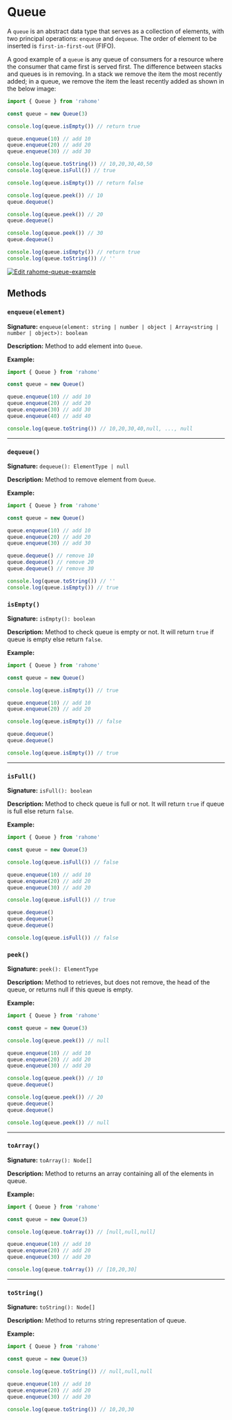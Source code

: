 # Queue

A `queue` is an abstract data type that serves as a collection of elements, with two principal operations: `enqueue` and `dequeue`. The order of element to be inserted is `first-in-first-out` (FIFO).

A good example of a `queue` is any queue of consumers for a resource where the consumer that came first is served first. The difference between stacks and queues is in removing. In a stack we remove the item the most recently added; in a queue, we remove the item the least recently added as shown in the below image:

```js
import { Queue } from 'rahome'

const queue = new Queue(3)

console.log(queue.isEmpty()) // return true

queue.enqueue(10) // add 10
queue.enqueue(20) // add 20
queue.enqueue(30) // add 30

console.log(queue.toString()) // 10,20,30,40,50
console.log(queue.isFull()) // true

console.log(queue.isEmpty()) // return false

console.log(queue.peek()) // 10
queue.dequeue()

console.log(queue.peek()) // 20
queue.dequeue()

console.log(queue.peek()) // 30
queue.dequeue()

console.log(queue.isEmpty()) // return true
console.log(queue.toString()) // ''
```

[![Edit rahome-queue-example](https://codesandbox.io/static/img/play-codesandbox.svg)](https://codesandbox.io/s/rahome-queue-example-5kndn?fontsize=14&hidenavigation=1&theme=dark)

## Methods

### `enqueue(element)`

**Signature:** `enqueue(element: string | number | object | Array<string | number | object>): boolean`

**Description:** Method to add element into `Queue`.

**Example:**

```js
import { Queue } from 'rahome'

const queue = new Queue()

queue.enqueue(10) // add 10
queue.enqueue(20) // add 20
queue.enqueue(30) // add 30
queue.enqueue(40) // add 40

console.log(queue.toString()) // 10,20,30,40,null, ..., null
```

---

### `dequeue()`

**Signature:** `dequeue(): ElementType | null`

**Description:** Method to remove element from `Queue`.

**Example:**

```js
import { Queue } from 'rahome'

const queue = new Queue()

queue.enqueue(10) // add 10
queue.enqueue(20) // add 20
queue.enqueue(30) // add 30

queue.dequeue() // remove 10
queue.dequeue() // remove 20
queue.dequeue() // remove 30

console.log(queue.toString()) // ''
console.log(queue.isEmpty()) // true
```

### `isEmpty()`

**Signature:** `isEmpty(): boolean`

**Description:** Method to check queue is empty or not. It will return `true` if queue is empty else return `false`.

**Example:**

```js
import { Queue } from 'rahome'

const queue = new Queue()

console.log(queue.isEmpty()) // true

queue.enqueue(10) // add 10
queue.enqueue(20) // add 20

console.log(queue.isEmpty()) // false

queue.dequeue()
queue.dequeue()

console.log(queue.isEmpty()) // true
```

---

### `isFull()`

**Signature:** `isFull(): boolean`

**Description:** Method to check queue is full or not. It will return `true` if queue is full else return `false`.

**Example:**

```js
import { Queue } from 'rahome'

const queue = new Queue(3)

console.log(queue.isFull()) // false

queue.enqueue(10) // add 10
queue.enqueue(20) // add 20
queue.enqueue(30) // add 20

console.log(queue.isFull()) // true

queue.dequeue()
queue.dequeue()
queue.dequeue()

console.log(queue.isFull()) // false
```

### `peek()`

**Signature:** `peek(): ElementType`

**Description:** Method to retrieves, but does not remove, the head of the queue, or returns null if this queue is empty.

**Example:**

```js
import { Queue } from 'rahome'

const queue = new Queue(3)

console.log(queue.peek()) // null

queue.enqueue(10) // add 10
queue.enqueue(20) // add 20
queue.enqueue(30) // add 20

console.log(queue.peek()) // 10
queue.dequeue()

console.log(queue.peek()) // 20
queue.dequeue()
queue.dequeue()

console.log(queue.peek()) // null
```

---

### `toArray()`

**Signature:** `toArray(): Node[]`

**Description:** Method to returns an array containing all of the elements in queue.

**Example:**

```js
import { Queue } from 'rahome'

const queue = new Queue(3)

console.log(queue.toArray()) // [null,null,null]

queue.enqueue(10) // add 10
queue.enqueue(20) // add 20
queue.enqueue(30) // add 20

console.log(queue.toArray()) // [10,20,30]
```

---

### `toString()`

**Signature:** `toString(): Node[]`

**Description:** Method to returns string representation of queue.

**Example:**

```jsx
import { Queue } from 'rahome'

const queue = new Queue(3)

console.log(queue.toString()) // null,null,null

queue.enqueue(10) // add 10
queue.enqueue(20) // add 20
queue.enqueue(30) // add 20

console.log(queue.toString()) // 10,20,30
```
